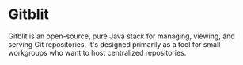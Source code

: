 # Gitblit
Gitblit is an open-source, pure Java stack for managing, viewing, and serving Git repositories. It's designed primarily as a tool for small workgroups who want to host centralized repositories.
